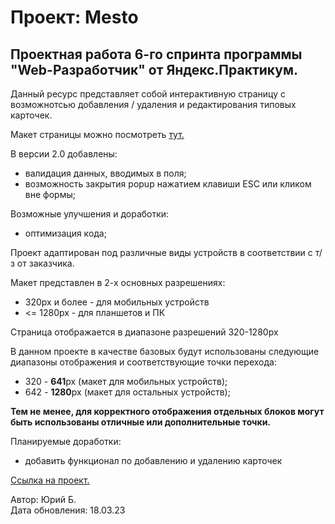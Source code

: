 # Проект: Mesto
  
## Проектная работа 6-го спринта программы "Web-Разработчик" от Яндекс.Практикум.  
  
Данный ресурс представляет собой интерактивную страницу с возможнотсью добавления / удаления и редактирования типовых карточек.  
  
Макет страницы можно посмотреть [тут.](https://www.figma.com/file/2cn9N9jSkmxD84oJik7xL7/JavaScript.-Sprint-4?node-id=0%3A1 "Перейти")  

В версии 2.0 добавлены:  
* валидация данных, вводимых в поля;  
* возможность закрытия popup нажатием клавиши ESC или кликом вне формы;  
  
Возможные улучшения и доработки:  
* оптимизация кода;  
  
Проект адаптирован под различные виды устройств в соответствии с т/з от заказчика.  
  
Макет представлен в 2-х основных разрешениях:  
* 320px и более - для мобильных устройств  
* <= 1280px - для планшетов и ПК  
  
Страница отображается в диапазоне разрешений 320-1280px  
  
В данном проекте в качестве базовых будут использованы следующие диапазоны отображения и соответствующие точки перехода:  
* 320 - **641**px (макет для мобильных устройств);  
* 642 - **1280**px (макет для остальных устройств);   
  
__Тем не менее, для корректного отображения отдельных блоков могут быть использованы отличные или дополнительные точки.__  
  
Планируемые доработки:  
* добавить функционал по добавлению и удалению карточек    
  
[Ссылка на проект.](https://student2509.github.io/mesto-pages/ "Перейти")  
  
Автор: Юрий Б.  
Дата обновления: 18.03.23  

